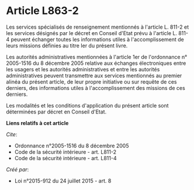 # Article L863-2

Les services spécialisés de renseignement mentionnés à l'article L. 811-2 et les services désignés par le décret en Conseil
d'Etat prévu à l'article L. 811-4 peuvent échanger toutes les informations utiles à l'accomplissement de leurs missions
définies au titre Ier du présent livre. 

Les autorités administratives mentionnées à l'article 1er de l'ordonnance n° 2005-1516 du 8 décembre 2005 relative aux
échanges électroniques entre les usagers et les autorités administratives et entre les autorités administratives peuvent
transmettre aux services mentionnés au premier alinéa du présent article, de leur propre initiative ou sur requête de ces
derniers, des informations utiles à l'accomplissement des missions de ces derniers. 

Les modalités et les conditions d'application du présent article sont déterminées par décret en Conseil d'Etat.

**Liens relatifs à cet article**

_Cite_:

  - Ordonnance n°2005-1516 du 8 décembre 2005
  - Code de la sécurité intérieure - art. L811-2
  - Code de la sécurité intérieure - art. L811-4

_Créé par_:

  - Loi n°2015-912 du 24 juillet 2015 - art. 8

